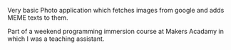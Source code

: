 Very basic Photo application which fetches images from google and adds MEME texts to them. 

Part of a weekend programming immersion course at Makers Acadamy in which I was a teaching assistant.
